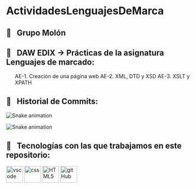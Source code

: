 # ActividadesLenguajesDeMarca
<h2> 🚀 &nbsp; Grupo Molón</h2>
<p align="center">

  
<h2> 🚀 &nbsp; DAW EDIX -> Prácticas de la asignatura Lenguajes de marcado: </h2>
<p align="left">
  <ul>
      AE-1. Creación de una página web
      AE-2. XML, DTD y XSD
      AE-3. XSLT y XPATH
  </ul>
  
<h2> 🚀 &nbsp; Historial de Commits: </h2>

![Snake animation](https://github.com/thepiyushmalhotra/thepiyushmalhotra/blob/output/github-contribution-grid-snake.svg)

![Snake animation](https://github.com/DAW-EDIX-Grupo-molon/ActividadesLenguajesDeMarca/blob/output/github-contribution-grid-snake.svg)


<h2> 🚀 &nbsp; Tecnologías con las que trabajamos en este repositorio: </h2>
<p align="left">
  
<img src="https://cdn.jsdelivr.net/gh/devicons/devicon/icons/vscode/vscode-original.svg" alt="vscode" width="45" height="45"/>
<img src="https://cdn.jsdelivr.net/gh/devicons/devicon/icons/css3/css3-original-wordmark.svg" alt="css" width="45" height="45"/>
<img src="https://cdn.jsdelivr.net/gh/devicons/devicon/icons/html5/html5-original-wordmark.svg" alt="HTML5" width="45" height="45"/>         
<img src="https://cdn.jsdelivr.net/gh/devicons/devicon/icons/github/github-original-wordmark.svg" alt="gitHub" width="45" height="45"/>
          
          
</p>
